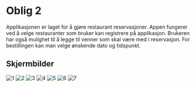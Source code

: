 # Oblig 2

Applikasjonen er laget for å gjøre restaurant reservasjoner. Appen fungerer ved å
velge restauranter som bruker kan registrere på applikasjon. Brukeren har også mulighet til å
legge til venner som skal være med i reservasjon. For bestillingen kan man velge ønskende
dato og tidspunkt. 

## Skjermbilder
![1](https://user-images.githubusercontent.com/54367157/165469294-8cea195e-255c-4956-a21c-6fb48822bce5.PNG)
![2](https://user-images.githubusercontent.com/54367157/165469293-e45f7deb-2838-4760-8d3a-f1e3b33505a2.PNG)
![3](https://user-images.githubusercontent.com/54367157/165469291-e8fb4fe7-9ebf-4539-bda2-3f504a4e81ae.PNG)
![4](https://user-images.githubusercontent.com/54367157/165469289-90c5e556-28ec-4f26-85fb-7a5c5b6fb724.PNG)
![5](https://user-images.githubusercontent.com/54367157/165469284-9da71fac-f14a-46c0-ad0e-abe1d09f2fbd.PNG)
![6](https://user-images.githubusercontent.com/54367157/165469298-402b1951-8ab5-43e3-8064-4e4801eff470.PNG)
![7](https://user-images.githubusercontent.com/54367157/165469296-645b7850-7c48-4a04-891b-1029e28208b0.PNG)


